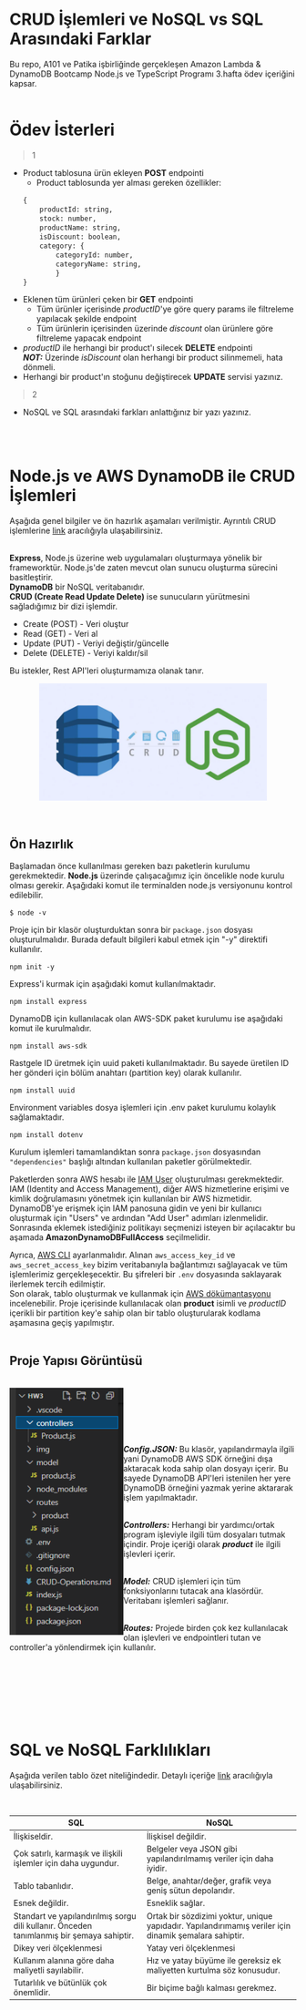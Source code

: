 # CRUD İşlemleri ve NoSQL vs SQL Arasındaki Farklar
Bu repo, A101 ve Patika işbirliğinde gerçekleşen Amazon Lambda & DynamoDB Bootcamp Node.js ve TypeScript Programı 3.hafta ödev içeriğini kapsar.  
</br>  

# Ödev İsterleri
> 1  
- Product tablosuna ürün ekleyen **POST** endpointi  
    + Product tablosunda yer alması gereken özellikler:  
    ```
    {
        productId: string,
        stock: number,
        productName: string,
        isDiscount: boolean,
        category: {
            categoryId: number,
            categoryName: string,
            }
    }

    ```  
- Eklenen tüm ürünleri çeken bir **GET** endpointi  
    + Tüm ürünler içerisinde *productID*'ye göre query params ile filtreleme yapılacak şekilde endpoint  
    + Tüm ürünlerin içerisinden üzerinde *discount* olan ürünlere göre filtreleme yapacak endpoint  
- *productID* ile herhangi bir product'ı silecek **DELETE** endpointi  
***NOT:*** Üzerinde *isDiscount* olan herhangi bir product silinmemeli, hata dönmeli.  
- Herhangi bir product'ın stoğunu değiştirecek **UPDATE** servisi yazınız.  

> 2   
- NoSQL ve SQL arasındaki farkları anlattığınız bir yazı yazınız.  

</br></br>  

# Node.js ve AWS DynamoDB ile CRUD İşlemleri
Aşağıda genel bilgiler ve ön hazırlık aşamaları verilmiştir. Ayrıntılı CRUD işlemlerine [link]() aracılığıyla ulaşabilirsiniz.  
</br>  

**Express**, Node.js üzerine web uygulamaları oluşturmaya yönelik bir frameworktür. Node.js'de zaten mevcut olan sunucu oluşturma sürecini basitleştirir.  
**DynamoDB** bir NoSQL veritabanıdır.  
**CRUD (Create Read Update Delete)** ise sunucuların yürütmesini sağladığımız bir dizi işlemdir.  

- Create (POST) - Veri oluştur  
- Read (GET) - Veri al  
- Update (PUT) - Veriyi değiştir/güncelle  
- Delete (DELETE) - Veriyi kaldır/sil  

Bu istekler, Rest API'leri oluşturmamıza olanak tanır.  
<p align=center><img width=400 src="CRUD-Operations\img\dynamodb-crud-nodejs.png"></p>

</br>  

## Ön Hazırlık

Başlamadan önce kullanılması gereken bazı paketlerin kurulumu gerekmektedir. **Node.js** üzerinde çalışacağımız için öncelikle node kurulu olması gerekir. Aşağıdaki komut ile terminalden node.js versiyonunu kontrol edilebilir.
```terminal
$ node -v
```  
Proje için bir klasör oluşturduktan sonra bir ```package.json``` dosyası oluşturulmalıdır. Burada default bilgileri kabul etmek için "-y" direktifi kullanılır.    
```
npm init -y
```  
Express'i kurmak için aşağıdaki komut kullanılmaktadır.
```
npm install express
```  
DynamoDB için kullanılacak olan AWS-SDK paket kurulumu ise aşağıdaki komut ile kurulmalıdır.  
```
npm install aws-sdk
```
Rastgele ID üretmek için uuid paketi kullanılmaktadır. Bu sayede üretilen ID her gönderi için bölüm anahtarı (partition key) olarak kullanılır.  
```
npm install uuid
```  
Environment variables dosya işlemleri için .env paket kurulumu kolaylık sağlamaktadır.  
```
npm install dotenv
```  

Kurulum işlemleri tamamlandıktan sonra ```package.json``` dosyasından ```"dependencies"``` başlığı altından kullanılan paketler görülmektedir.  

Paketlerden sonra AWS hesabı ile [IAM User](https://docs.aws.amazon.com/IAM/latest/UserGuide/introduction.html) oluşturulması gerekmektedir. IAM (Identity and Access Management), diğer AWS hizmetlerine erişimi ve kimlik doğrulamasını yönetmek için kullanılan bir AWS hizmetidir. DynamoDB'ye erişmek için IAM panosuna gidin ve yeni bir kullanıcı oluşturmak için "Users" ve ardından "Add User" adımları izlenmelidir. Sonrasında eklemek istediğiniz politikayı seçmenizi isteyen bir açılacaktır bu aşamada **AmazonDynamoDBFullAccess** seçilmelidir.


Ayrıca, [AWS CLI](https://docs.aws.amazon.com/comprehend/latest/dg/setup-awscli.html) ayarlanmalıdır. Alınan ```aws_access_key_id``` ve ```aws_secret_access_key``` bizim veritabanıyla bağlantımızı sağlayacak ve tüm işlemlerimiz gerçekleşecektir. Bu şifreleri bir ```.env``` dosyasında saklayarak ilerlemek tercih edilmiştir.  
Son olarak, tablo oluşturmak ve kullanmak için [AWS dökümantasyonu](https://docs.aws.amazon.com/amazondynamodb/latest/developerguide/getting-started-step-1.html) incelenebilir. Proje içerisinde kullanılacak olan **product** isimli ve *productID* içerikli bir partition key'e sahip olan bir tablo oluşturularak kodlama aşamasına geçiş yapılmıştır.  
</br>  

## Proje Yapısı Görüntüsü
</br>  

<img align="left" width=200 src="CRUD-Operations\img\folder-structure.png">  
</br></br></br></br></br>

***Config.JSON:*** Bu klasör, yapılandırmayla ilgili yani DynamoDB AWS SDK örneğini dışa aktaracak koda sahip olan dosyayı içerir. Bu sayede DynamoDB API'leri istenilen her yere DynamoDB örneğini yazmak yerine aktararak işlem yapılmaktadır.    
</br>  

***Controllers:*** Herhangi bir yardımcı/ortak program işleviyle ilgili tüm dosyaları tutmak içindir. Proje içeriği olarak ***product*** ile ilgili işlevleri içerir.  
</br>  

***Model:*** CRUD işlemleri için tüm fonksiyonlarını tutacak ana klasördür. Veritabanı işlemleri sağlanır.  
</br>  

***Routes:*** Projede birden çok kez kullanılacak olan işlevleri ve endpointleri tutan ve controller'a yönlendirmek için kullanılır. 

</br></br></br></br></br></br>  

# SQL ve NoSQL Farklılıkları
Aşağıda verilen tablo özet niteliğindedir. Detaylı içeriğe [link]() aracılığıyla ulaşabilirsiniz.  

</br>  

|**SQL**| **NoSQL**|
|--------|----------|
|İlişkiseldir. | İlişkisel değildir.|
| Çok satırlı, karmaşık ve ilişkili işlemler için daha uygundur. | Belgeler veya JSON gibi yapılandırılmamış veriler için daha iyidir. |
| Tablo tabanlıdır. | Belge, anahtar/değer, grafik veya geniş sütun depolarıdır. |
| Esnek değildir. | Esneklik sağlar. |
| Standart ve yapılandırılmış sorgu dili kullanır. Önceden tanımlanmış bir şemaya sahiptir. | Ortak bir sözdizimi yoktur, unique yapıdadır. Yapılandırımamış veriler için dinamik şemalara sahiptir. |
| Dikey veri ölçeklenmesi | Yatay veri ölçeklenmesi | 
| Kullanım alanına göre daha maliyetli sayılabilir. | Hız ve yatay büyüme ile gereksiz ek maliyetten kurtulma söz konusudur. |
| Tutarlılık ve bütünlük çok önemlidir. | Bir biçime bağlı kalması gerekmez. |   


